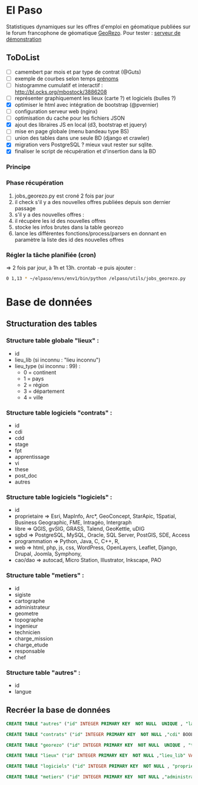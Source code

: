 El Paso
======

Statistiques dynamiques sur les offres d'emploi en géomatique publiées sur le forum francophone de géomatique [GeoRezo](http://georezo.net/forum/viewforum.php?id=10).
Pour tester : [serveur de démonstration](http://62.210.239.81:8443/contrats_exploit/)

## ToDoList

- [ ] camembert par mois et par type de contrat (@Guts)
- [ ] exemple de courbes selon temps [prénoms](http://dataaddict.fr/prenoms/)
- [ ] histogramme cumulatif et interactif : http://bl.ocks.org/mbostock/3886208
- [ ] représenter graphiquement les lieux (carte ?) et logiciels (bulles ?)
- [X] optimiser le html avec intégration de bootstrap (@pvernier)
- [ ] configuration serveur web (nginx)
- [ ] optimisation du cache pour les fichiers JSON
- [X] ajout des libraires JS en local (d3, bootstrap et jquery)
- [ ] mise en page globale (menu bandeau type BS)
- [ ] union des tables dans une seule BD (django et crawler)
- [X] migration vers PostgreSQL ? mieux vaut rester sur sqlite.
- [X] finaliser le script de récupération et d'insertion dans la BD

### Principe

### Phase récupération

1. jobs_georezo.py est croné 2 fois par jour
2. il check s'il y a des nouvelles offres publiées depuis son dernier passage
3. s'il y a des nouvelles offres :
4. il récupère les id des nouvelles offres
5. stocke les infos brutes dans la table georezo
6. lance les différentes fonctions/process/parsers en donnant en paramètre la liste des id des nouvelles offres

### Régler la tâche planifiée (cron)

=> 2 fois par jour, à 1h et 13h.
crontab -e puis ajouter :

```bash
0 1,13 * ~/elpaso/envs/env1/bin/python /elpaso/utils/jobs_georezo.py
```


# Base de données

## Structuration des tables

### Structure table globale "lieux" :
- id
- lieu_lib (si inconnu : "lieu inconnu")
- lieu_type (si inconnu : 99) : 
	+ 0 = continent
	+ 1 =  pays
	+ 2 = région
	+ 3 = département
	+ 4 = ville


### Structure table logiciels "contrats" :
+ id
+ cdi
+ cdd
+ stage
+ fpt
+ apprentissage
+ vi
+ these
+ post_doc
+ autres


### Structure table logiciels "logiciels" :
* id
* proprietaire => Esri, MapInfo, Arc*, GeoConcept, StarApic, 1Spatial, Business Geographic, FME, Intragéo, Intergraph
* libre => QGIS, gvSIG, GRASS, Talend, GeoKettle, uDIG
* sgbd => PostgreSQL, MySQL, Oracle, SQL Server, PostGIS, SDE, Access
* programmation => Python, Java, C, C++, R,
* web => html, php, js, css, WordPress, OpenLayers, Leaflet, Django, Drupal, Joomla, Symphony, 
* cao/dao => autocad, Micro Station, Illustrator, Inkscape, PAO


### Structure table "metiers" :
+ id
+ sigiste
+ cartographe
+ administrateur
+ geometre
+ topographe
+ ingenieur
+ technicien
+ charge_mission
+ charge_etude
+ responsable
+ chef


### Structure table "autres" :
+ id
+ langue

## Recréer la base de données

```sql
CREATE TABLE "autres" ("id" INTEGER PRIMARY KEY  NOT NULL  UNIQUE , "langue" VARCHAR NOT NULL );

CREATE TABLE "contrats" ("id" INTEGER PRIMARY KEY  NOT NULL ,"cdi" BOOL,"cdd" BOOL,"fpt" BOOL,"stage" BOOL,"apprentissage" BOOL,"vi" BOOL,"these" BOOL,"post_doc" BOOL,"mission" BOOL, "autres" VARCHAR);

CREATE TABLE "georezo" ("id" INTEGER PRIMARY KEY  NOT NULL  UNIQUE , "title" VARCHAR NOT NULL , "content" TEXT NOT NULL , "date_pub" DATETIME);

CREATE TABLE "lieux" ("id" INTEGER PRIMARY KEY  NOT NULL ,"lieu_lib" VARCHAR NOT NULL ,"lieu_type" INTEGER NOT NULL );

CREATE TABLE "logiciels" ("id" INTEGER PRIMARY KEY  NOT NULL , "proprietaire" BOOL, "libre" BOOL, "sgbd" BOOL, "programmation" BOOL, "web" BOOL, "cao_dao" BOOL);

CREATE TABLE "metiers" ("id" INTEGER PRIMARY KEY  NOT NULL ,"administrateur" BOOL DEFAULT (null) ,"cartographe" BOOL,"charge_etude" BOOL,"charge_mission" BOOL,"chef" BOOL,"geometre" BOOL,"ingenieur" BOOL,"responsable" BOOL,"sigiste" BOOL,"technicien" BOOL,"topographe" BOOL);
```
